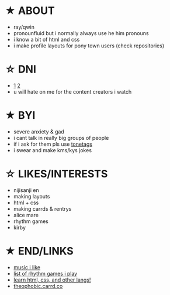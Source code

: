 # ★ ABOUT

- ray/qwin
- pronounfluid but i normally always use he him pronouns
- i know a bit of html and css
- i make profile layouts for pony town users (check repositories)
# ☆ DNI

- [1](https://basicdni.carrd.co/) [2](https://listography.com/dni)
- u will hate on me for the content creators i watch
# ★ BYI

- severe anxiety & gad
- i cant talk in really big groups of people
- if i ask for them pls use [tonetags](https://tonetags.carrd.co/)
- i swear and make kms/kys jokes
# ☆ LIKES/INTERESTS

- nijisanji en
- making layouts
- html + css
- making carrds & rentrys
- alice mare
- rhythm games
- kirby
# ★ END/LINKS
- [music i like](https://rentry.co/raymusic)
- [list of rhythm games i play](https://rentry.co/rayrhythm/)
- [learn html, css, and other langs!](https://www.freecodecamp.org)
- [theophobic.carrd.co](https://theophobic.carrd.co/)
